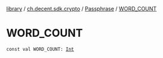 [library](../../index.md) / [ch.decent.sdk.crypto](../index.md) / [Passphrase](index.md) / [WORD_COUNT](./-w-o-r-d_-c-o-u-n-t.md)

# WORD_COUNT

`const val WORD_COUNT: `[`Int`](https://kotlinlang.org/api/latest/jvm/stdlib/kotlin/-int/index.html)